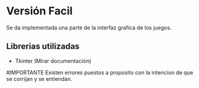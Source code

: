 # Versión Facil

Se da implementada una parte de la interfaz grafica de los juegos.

## Librerias utilizadas
- Tkinter (Mirar documentación)

#IMPORTANTE
Existen errores puestos a proposito con la intencion de que se corrijan
y se entiendan.
